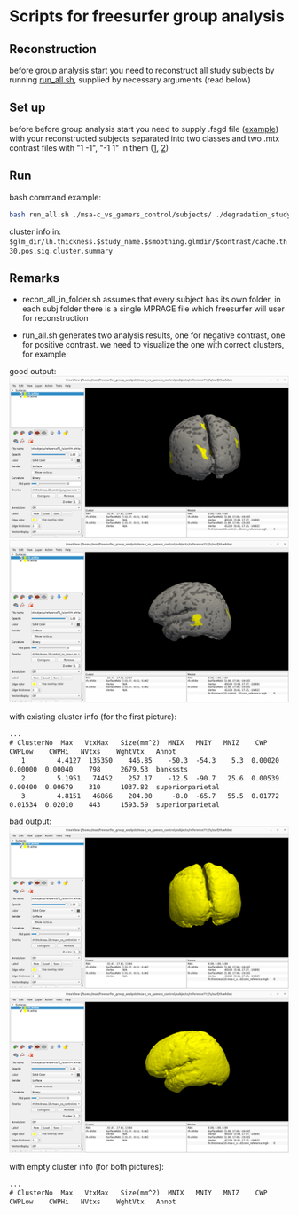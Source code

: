 # Scripts for freesurfer group analysis

## Reconstruction

before group analysis start you need to reconstruct all study subjects by running [run_all.sh](/run_all.sh), supplied by necessary arguments (read below)

## Set up

before before group analysis start you need to supply .fsgd file ([example](/degradation_study.fsgd)) with your reconstructed subjects separated into two classes and two .mtx contrast files with "1 -1", "-1 1" in them ([1](/control_vs_msa-c.mtx), [2](/msa-c_vs_control.mtx))

## Run

bash command example:
```sh
bash run_all.sh ./msa-c_vs_gamers_control/subjects/ ./degradation_study.fsgd control_vs_msa-c.mtx msa-c_vs_control.mtx 
```

cluster info in: `$glm_dir/lh.thickness.$study_name.$smoothing.glmdir/$contrast/cache.th30.pos.sig.cluster.summary`

## Remarks

- recon_all_in_folder.sh assumes that every subject has its own folder, in each subj folder there is a single MPRAGE file which freesurfer will user for reconstruction

- run_all.sh generates two analysis results, one for negative contrast, one for positive contrast. we need to visualize the one with correct clusters, for example:

good output:
![image](/resources/good1.png)
![image](/resources/good2.png)

with existing cluster info (for the first picture):
```
...
# ClusterNo  Max   VtxMax   Size(mm^2)  MNIX   MNIY   MNIZ    CWP    CWPLow    CWPHi   NVtxs    WghtVtx   Annot
   1        4.4127  135350    446.85    -50.3  -54.3    5.3  0.00020  0.00000  0.00040    798     2679.53  bankssts
   2        5.1951   74452    257.17    -12.5  -90.7   25.6  0.00539  0.00400  0.00679    310     1037.82  superiorparietal
   3        4.8151   46866    204.00     -8.0  -65.7   55.5  0.01772  0.01534  0.02010    443     1593.59  superiorparietal
```

bad output:
![image](/resources/bad1.png)
![image](/resources/bad2.png)

with empty cluster info (for both pictures):
```
...
# ClusterNo  Max   VtxMax   Size(mm^2)  MNIX   MNIY   MNIZ    CWP    CWPLow    CWPHi   NVtxs    WghtVtx   Annot
```
